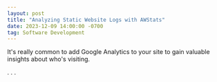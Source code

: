 ```yaml
---
layout: post
title: "Analyzing Static Website Logs with AWStats"
date: 2023-12-09 14:00:00 -0700
tag: Software Development
---
```


It's really common to add Google Analytics to your site to gain valuable
insights about who's visiting.

. . .
